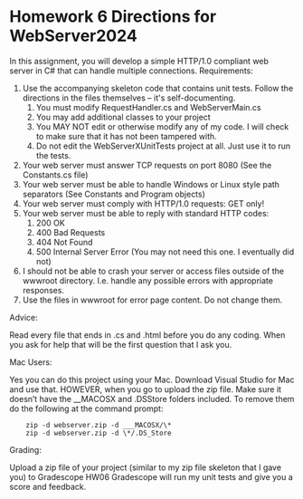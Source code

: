 # Homework 6 Directions for WebServer2024

In this assignment, you will develop a simple HTTP/1.0 compliant web server in C# that can handle multiple connections. 
Requirements:
1.	Use the accompanying skeleton code that contains unit tests. Follow the directions in the files themselves – it's self-documenting.
    1. You must modify RequestHandler.cs and WebServerMain.cs
    1. You may add additional classes to your project
    1. You MAY NOT edit or otherwise modify any of my code. I will check to make sure that it has not been tampered with. 
    1. Do not edit the WebServerXUnitTests project at all. Just use it to run the tests.
1.	Your web server must answer TCP requests on port 8080 (See the Constants.cs file)
1.	Your web server must be able to handle Windows or Linux style path separators (See Constants and Program objects)
1.	Your web server must comply with HTTP/1.0 requests: GET only! 
1.	Your web server must be able to reply with standard HTTP codes:
    1. 200 OK
    1. 400 Bad Requests
    1. 404 Not Found
    1. 500 Internal Server Error (You may not need this one. I eventually did not)
1. I should not be able to crash your server or access files outside of the wwwroot directory. I.e. handle any possible errors with appropriate responses. 
1. Use the files in wwwroot for error page content. Do not change them.

Advice: 

Read every file that ends in .cs and .html before you do any coding. When you ask for help that will be the first question that I ask you. 

Mac Users:

Yes you can do this project using your Mac. Download Visual Studio for Mac and use that. HOWEVER, when you go to upload the zip file. Make sure it doesn’t have the __MACOSX and .DSStore folders included. To remove them do the following at the command prompt:
```
	zip -d webserver.zip -d ___MACOSX/\*
	zip -d webserver.zip -d \*/.DS_Store
```
Grading:

Upload a zip file of your project (similar to my zip file skeleton that I gave you) to Gradescope HW06
Gradescope will run my unit tests and give you a score and feedback. 

